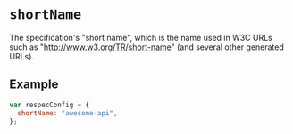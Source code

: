 # `shortName`

The specification's "short name", which is the name used in W3C URLs such as "http://www.w3.org/TR/short-name" (and several other generated URLs).

## Example

```js "example": "Set 'awesome-api' as specification's short name."
var respecConfig = {
  shortName: "awesome-api",
};
```
